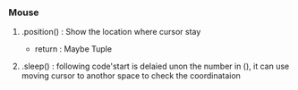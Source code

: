 ### Mouse
1. .position() : Show the location where cursor stay
    - return : Maybe Tuple

2. .sleep() : following code'start is delaied unon the number in (), it can use moving cursor to anothor space to check the coordinataion